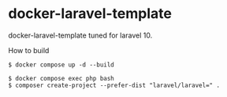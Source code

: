 # docker-laravel-template

docker-laravel-template tuned for laravel 10.

How to build

```
$ docker compose up -d --build
```

```
$ docker compose exec php bash
$ composer create-project --prefer-dist "laravel/laravel=" .
```
